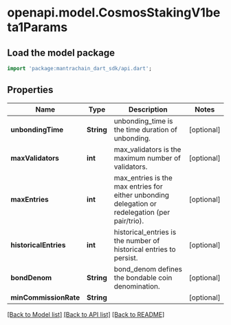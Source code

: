 # openapi.model.CosmosStakingV1beta1Params

## Load the model package
```dart
import 'package:mantrachain_dart_sdk/api.dart';
```

## Properties
Name | Type | Description | Notes
------------ | ------------- | ------------- | -------------
**unbondingTime** | **String** | unbonding_time is the time duration of unbonding. | [optional] 
**maxValidators** | **int** | max_validators is the maximum number of validators. | [optional] 
**maxEntries** | **int** | max_entries is the max entries for either unbonding delegation or redelegation (per pair/trio). | [optional] 
**historicalEntries** | **int** | historical_entries is the number of historical entries to persist. | [optional] 
**bondDenom** | **String** | bond_denom defines the bondable coin denomination. | [optional] 
**minCommissionRate** | **String** |  | [optional] 

[[Back to Model list]](../README.md#documentation-for-models) [[Back to API list]](../README.md#documentation-for-api-endpoints) [[Back to README]](../README.md)



